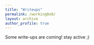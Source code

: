 ```yaml
---
title: "Writeups"
permalink: /working0x0/
layout: archive
author_profile: true
---
```


Some write-ups are coming! stay active ;) 
